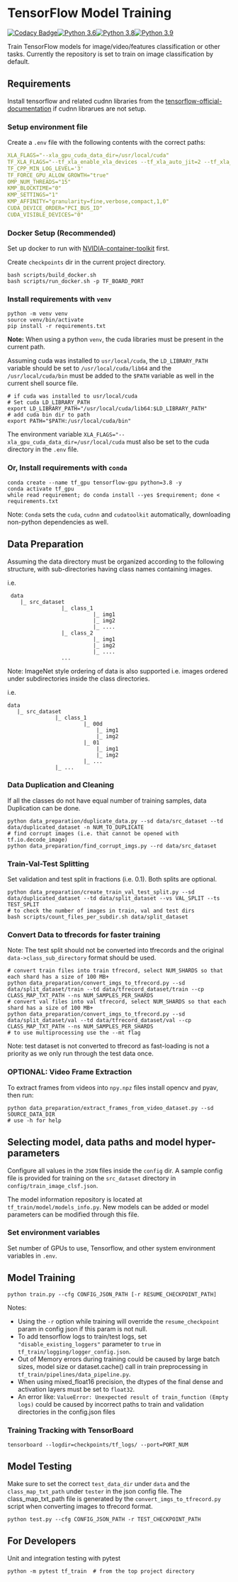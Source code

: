 # TensorFlow Model Training

[![Codacy Badge](https://app.codacy.com/project/badge/Grade/74a038f3ead74de6916808b353a34268)](https://www.codacy.com/gh/SamSamhuns/tensorflow_training/dashboard?utm_source=github.com&utm_medium=referral&utm_content=SamSamhuns/tensorflow_training&utm_campaign=Badge_Grade)[![Python 3.6](https://img.shields.io/badge/python-3.7-green.svg)](https://www.python.org/downloads/release/python-370/)[![Python 3.8](https://img.shields.io/badge/python-3.8-green.svg)](https://www.python.org/downloads/release/python-380/)[![Python 3.9](https://img.shields.io/badge/python-3.9-green.svg)](https://www.python.org/downloads/release/python-390/)

Train TensorFlow models for image/video/features classification or other tasks. Currently the repository is set to train on image classification by default.

## Requirements

Install tensorflow and related cudnn libraries from the [tensorflow-official-documentation](https://www.tensorflow.org/install/pip#install_cuda_with_apt) if cudnn librarues are not setup.

### Setup environment file

Create a `.env` file with the following contents with the correct paths:

```yaml
XLA_FLAGS="--xla_gpu_cuda_data_dir=/usr/local/cuda"
TF_XLA_FLAGS="--tf_xla_enable_xla_devices --tf_xla_auto_jit=2 --tf_xla_cpu_global_jit"
TF_CPP_MIN_LOG_LEVEL='3'
TF_FORCE_GPU_ALLOW_GROWTH="true"
OMP_NUM_THREADS="15"
KMP_BLOCKTIME="0"
KMP_SETTINGS="1"
KMP_AFFINITY="granularity=fine,verbose,compact,1,0"
CUDA_DEVICE_ORDER="PCI_BUS_ID"
CUDA_VISIBLE_DEVICES="0"
```

### Docker Setup (Recommended)

Set up docker to run with [NVIDIA-container-toolkit](https://docs.nvidia.com/datacenter/cloud-native/container-toolkit/install-guide.html#setting-up-nvidia-container-toolkit) first.

Create `checkpoints` dir in the current project directory.

```shell
bash scripts/build_docker.sh
bash scripts/run_docker.sh -p TF_BOARD_PORT
```

### Install requirements with `venv`

```shell
python -m venv venv
source venv/bin/activate
pip install -r requirements.txt
```

**Note:** When using a python `venv`, the cuda libraries must be present in the current path.

Assuming cuda was installed to `usr/local/cuda`, the `LD_LIBRARY_PATH` variable should be set to `/usr/local/cuda/lib64` and the `/usr/local/cuda/bin` must be added to the `$PATH` variable as well in the current shell source file.

```shell
# if cuda was installed to usr/local/cuda
# Set cuda LD_LIBRARY_PATH
export LD_LIBRARY_PATH="/usr/local/cuda/lib64:$LD_LIBRARY_PATH"
# add cuda bin dir to path
export PATH="$PATH:/usr/local/cuda/bin"
```

The environment variable `XLA_FLAGS="--xla_gpu_cuda_data_dir=/usr/local/cuda` must also be set to the cuda directory in the `.env` file.

### Or, Install requirements with `conda`

```shell
conda create --name tf_gpu tensorflow-gpu python=3.8 -y
conda activate tf_gpu
while read requirement; do conda install --yes $requirement; done < requirements.txt
```

Note: `Conda` sets the `cuda`, `cudnn` and `cudatoolkit` automatically, downloading non-python dependencies as well.

## Data Preparation

Assuming the data directory must be organized according to the following structure, with sub-directories having class names containing images.

i.e.

     data
        |_ src_dataset
                     |_ class_1
                               |_ img1
                               |_ img2
                               |_ ....
                     |_ class_2
                               |_ img1
                               |_ img2
                               |_ ....
                     ...

Note: ImageNet style ordering of data is also supported i.e. images ordered under subdirectories inside the class directories.

i.e.

    data
       |_ src_dataset
                   |_ class_1
                            |_ 00d
                                |_ img1
                                |_ img2
                            |_ 01
                                |_ img1
                                |_ img2
                            |_ ...
                   |_ ...

### Data Duplication and Cleaning

If all the classes do not have equal number of training samples, data Duplication can be done.

```shell
python data_preparation/duplicate_data.py --sd data/src_dataset --td data/duplicated_dataset -n NUM_TO_DUPLICATE
# find corrupt images (i.e. that cannot be opened with tf.io.decode_image)
python data_preparation/find_corrupt_imgs.py --rd data/src_dataset
```

### Train-Val-Test Splitting

Set validation and test split in fractions (i.e. 0.1). Both splits are optional.

```shell
python data_preparation/create_train_val_test_split.py --sd data/duplicated_dataset --td data/split_dataset --vs VAL_SPLIT --ts TEST_SPLIT
# to check the number of images in train, val and test dirs
bash scripts/count_files_per_subdir.sh data/split_dataset
```

### Convert Data to tfrecords for faster training

Note: The test split should not be converted into tfrecords and the original `data->class_sub_directory` format should be used.

```shell
# convert train files into train tfrecord, select NUM_SHARDS so that each shard has a size of 100 MB+
python data_preparation/convert_imgs_to_tfrecord.py --sd data/split_dataset/train --td data/tfrecord_dataset/train --cp CLASS_MAP_TXT_PATH --ns NUM_SAMPLES_PER_SHARDS
# convert val files into val tfrecord, select NUM_SHARDS so that each shard has a size of 100 MB+
python data_preparation/convert_imgs_to_tfrecord.py --sd data/split_dataset/val --td data/tfrecord_dataset/val --cp CLASS_MAP_TXT_PATH --ns NUM_SAMPLES_PER_SHARDS
# to use multiprocessing use the --mt flag
```

Note: test dataset is not converted to tfrecord as fast-loading is not a priority as we only run through the test data once.

### OPTIONAL: Video Frame Extraction

To extract frames from videos into `npy.npz` files install opencv and pyav, then run:

```shell
python data_preparation/extract_frames_from_video_dataset.py --sd SOURCE_DATA_DIR
# use -h for help
```

## Selecting model, data paths and model hyper-parameters

Configure all values in the `JSON` files inside the `config` dir. A sample config file is provided for training on the `src_dataset` directory in `config/train_image_clsf.json`.

The model information repository is located at `tf_train/model/models_info.py`. New models can be added or model parameters can be modified through this file.

### Set environment variables

Set number of GPUs to use, Tensorflow, and other system environment variables in `.env`.

## Model Training

```shell
python train.py --cfg CONFIG_JSON_PATH [-r RESUME_CHECKPOINT_PATH]
```

Notes:

-   Using the `-r` option while training will override the `resume_checkpoint` param in config json if this param is not null.
-   To add tensorflow logs to train/test logs, set `"disable_existing_loggers"` parameter to `true` in `tf_train/logging/logger_config.json`.
-   Out of Memory errors during training could be caused by large batch sizes, model size or dataset.cache() call in train preprocessing in `tf_train/pipelines/data_pipeline.py`.
-   When using mixed_float16 precision, the dtypes of the final dense and activation layers must be set to `float32`.
-   An error like: `ValueError: Unexpected result of train_function (Empty logs)` could be caused by incorrect paths to train and validation directories in the config.json files


### Training Tracking with TensorBoard

```shell
tensorboard --logdir=checkpoints/tf_logs/ --port=PORT_NUM
```

## Model Testing

Make sure to set the correct `test_data_dir` under `data` and the `class_map_txt_path` under `tester` in the json config file.
The class_map_txt_path file is generated by the `convert_imgs_to_tfrecord.py` script when converting images to tfrecord format.

```shell
python test.py --cfg CONFIG_JSON_PATH -r TEST_CHECKPOINT_PATH
```

## For Developers

Unit and integration testing with pytest

```shell
python -m pytest tf_train  # from the top project directory
```